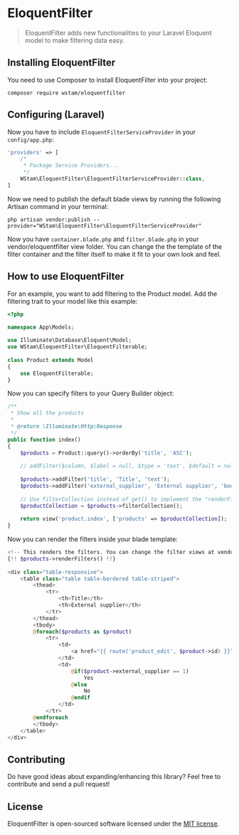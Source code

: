 EloquentFilter
======

>  EloquentFilter adds new functionalities to your Laravel Eloquent model to make filtering data easy.

## Installing EloquentFilter
You need to use Composer to install EloquentFilter into your project:
```
composer require wstam/eloquentfilter
```
## Configuring (Laravel)

Now you have to include `EloquentFilterServiceProvider` in your `config/app.php`:

```php
'providers' => [
    /*
     * Package Service Providers...
     */
    WStam\EloquentFilter\EloquentFilterServiceProvider::class,
]
```

Now we need to publish the default blade views by running the following Artisan command in your terminal:

```
php artisan vendor:publish --provider="WStam\EloquentFilter\EloquentFilterServiceProvider"
```

Now you have `container.blade.php` and `filter.blade.php` in your vendor/eloquentfilter view folder. You can change the the template of the filter container and the filter itself to make it fit to your own look and feel.

## How to use EloquentFilter
For an example, you want to add filtering to the Product model. Add the filtering trait to your model like this example:
```php
<?php

namespace App\Models;
 
use Illuminate\Database\Eloquent\Model;
use WStam\EloquentFilter\EloquentFilterable;
 
class Product extends Model
{
    use EloquentFilterable;
}
```

Now you can specify filters to your Query Builder object:

```php
/**
 * Show all the products
 *
 * @return \Illuminate\Http\Response
 */
public function index()
{
    $products = Product::query()->orderBy('title', 'ASC');
 
    // addFilter($column, $label = null, $type = 'text', $default = null, $comparison = '=')
 
    $products->addFilter('title', 'Title', 'text');
    $products->addFilter('external_supplier', 'External supplier', 'boolean');
    
    // Use filterCollection instead of get() to implement the "renderFilter" method into the collection
    $productCollection = $products->filterCollection();
 
    return view('product.index', ['products' => $productCollection]);
}
```

Now you can render the filters inside your blade template:

```php
<!-- This renders the filters. You can change the filter views at vendor/eloquentfilter -->
{!! $products->renderFilters() !!}
 
<div class="table-responsive">
    <table class="table table-bordered table-striped">
        <thead>
            <tr>
                <th>Title</th>
                <th>External supplier</th>
            </tr>
        </thead>
        <tbody>
        @foreach($products as $product)
            <tr>
                <td>
                    <a href="{{ route('product_edit', $product->id) }}">{{$product->title}}</a>
                </td>
                <td>
                    @if($product->external_supplier == 1)
                        Yes
                    @else
                        No
                    @endif
                </td>
            </tr>
        @endforeach
        </tbody>
    </table>
</div>
```

## Contributing

Do have good ideas about expanding/enhancing this library? Feel free to contribute and send a pull request!


## License

EloquentFilter is open-sourced software licensed under the [MIT license](http://opensource.org/licenses/MIT).
